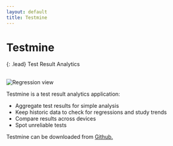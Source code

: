 ```yaml
---
layout: default
title: Testmine
---
```


# Testmine

{: .lead}
Test Result Analytics

<br />
  
<img src="/hive-ci/images/testmite-regressions-01.png" class="col-md-6 pull-right img-responsive" alt="Regression view">

Testmine is a test result analytics application:

* Aggregate test results for simple analysis
* Keep historic data to check for regressions and study trends
* Compare results across devices
* Spot unreliable tests

Testmine can be downloaded from [Github.](https://github.com/bbc/testmine)
